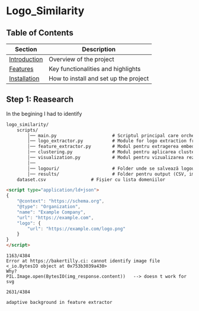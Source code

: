 # Logo_Similarity


## Table of Contents

| Section         | Description |
|----------------|------------|
| [Introduction](#introduction) | Overview of the project |
| [Features](#features) | Key functionalities and highlights |
| [Installation](#installation) | How to install and set up the project |





## Step 1: Reasearch

In the begining I had to identify 

```txt
logo_similarity/
    scripts/
        │── main.py                     # Scriptul principal care orchestrează întregul pipeline
        │── logo_extractor.py           # Module for logo extraction from 
        │── feature_extractor.py        # Modul pentru extragerea embeddings-urilor din imagini
        │── clustering.py               # Modul pentru aplicarea clustering-ului
        │── visualization.py            # Modul pentru vizualizarea rezultatelor
        │── 
        │── logouri/                    # Folder unde se salvează logourile extrase
        │── results/                    # Folder pentru output (CSV, imagini de vizualizare)
    dataset.csv                 # Fișier cu lista domeniilor

```

```html
<script type="application/ld+json">
{
    "@context": "https://schema.org",
    "@type": "Organization",
    "name": "Example Company",
    "url": "https://example.com",
    "logo": {
        "url": "https://example.com/logo.png"
    }
}
</script>
```

```text
1163/4384
Error at https://bakertilly.ci: cannot identify image file <_io.BytesIO object at 0x753b3039a430>
Why?
PIL.Image.open(BytesIO(img_response.content))   --> doesn t work for svg
```

```text
2631/4384
```

```text
adaptive background in feature extractor
```